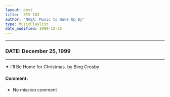 ```yaml
---
layout: post
title:  STS-103
author: "NASA: Music to Wake Up By"
type: MusicPlaylist
date_modified: 1999-12-25
---
```


----
### DATE: December 25, 1999
----
✦ I'll Be Home for Christmas. by Bing Crosby

#### Comment:
* No mission comment

